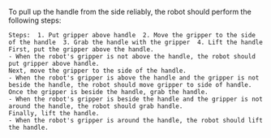 To pull up the handle from the side reliably, the robot should perform the following steps:

    Steps:  1. Put gripper above handle  2. Move the gripper to the side of the handle  3. Grab the handle with the gripper  4. Lift the handle
    First, put the gripper above the handle.
    - When the robot's gripper is not above the handle, the robot should put gripper above handle.
    Next, move the gripper to the side of the handle.
    - When the robot's gripper is above the handle and the gripper is not beside the handle, the robot should move gripper to side of handle.
    Once the gripper is beside the handle, grab the handle.
    - When the robot's gripper is beside the handle and the gripper is not around the handle, the robot should grab handle.
    Finally, lift the handle.
    - When the robot's gripper is around the handle, the robot should lift the handle.